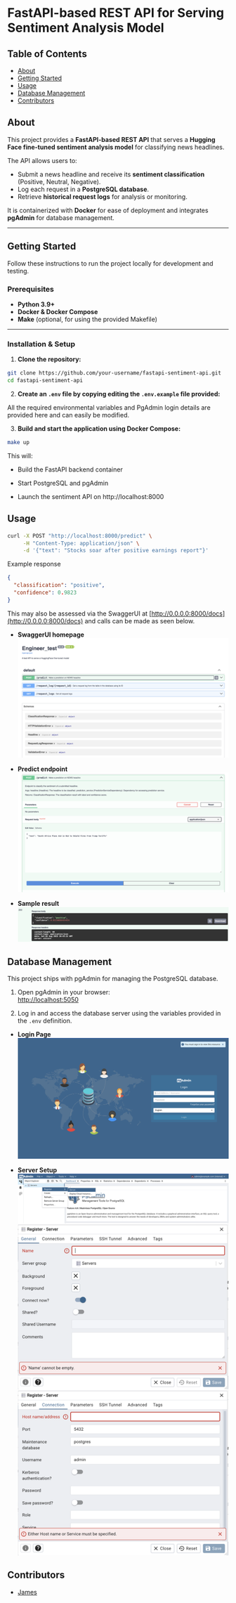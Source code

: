 # FastAPI-based REST API for Serving Sentiment Analysis Model

## Table of Contents

- [About](#about)
- [Getting Started](#getting_started)
- [Usage](#usage)
- [Database Management](#database_management)
- [Contributors](#author)

## About <a name = "about"></a>

This project provides a **FastAPI-based REST API** that serves a **Hugging Face fine-tuned sentiment analysis model** for classifying news headlines.  

The API allows users to:

- Submit a news headline and receive its **sentiment classification** (Positive, Neutral, Negative).  
- Log each request in a **PostgreSQL database**.  
- Retrieve **historical request logs** for analysis or monitoring.  

It is containerized with **Docker** for ease of deployment and integrates **pgAdmin** for database management.

---

## Getting Started <a name = "getting_started"></a>

Follow these instructions to run the project locally for development and testing.

### Prerequisites

- **Python 3.9+**
- **Docker & Docker Compose**
- **Make** (optional, for using the provided Makefile)

---

### Installation & Setup

1. **Clone the repository:**

```bash
git clone https://github.com/your-username/fastapi-sentiment-api.git
cd fastapi-sentiment-api
```

2. **Create an `.env` file by copying editing the `.env.example` file provided:**

All the required environmental variables and PgAdmin login details are provided here and can easily be modified.

3. **Build and start the application using Docker Compose:**

```bash
make up
```

This will:

- Build the FastAPI backend container

- Start PostgreSQL and pgAdmin

- Launch the sentiment API on http://localhost:8000

## Usage <a name = "usage"></a>

```bash
curl -X POST "http://localhost:8000/predict" \
     -H "Content-Type: application/json" \
     -d '{"text": "Stocks soar after positive earnings report"}'
```

Example response

```json
{
  "classification": "positive",
  "confidence": 0.9823
}
```

This may also be assessed via the SwaggerUI at [http://0.0.0.0:8000/docs](http://0.0.0.0:8000/docs) and calls can be made as seen below.

- **SwaggerUI homepage**
![Swagger UI Homepage](docs/images/SwaggerUI.png)

- **Predict endpoint**
![Predict Endpoint](docs/images/predict.png)

- **Sample result**
![Sample Result](docs/images/predict2.png)


## Database Management <a name = "database_management"></a>

This project ships with pgAdmin for managing the PostgreSQL database.

1. Open pgAdmin in your browser:  
   [http://localhost:5050](http://localhost:5050)

2. Log in and access the database server using the variables provided in the `.env` definition.

- **Login Page**  
![pgAdmin Login Page](docs/images/pgadmin-login.png)

- **Server Setup**  
![Server Setup Step 1](docs/images/setserver1.png)  
![Server Setup Step 2](docs/images/setserver2.png)  
![Server Setup Step 3](docs/images/setserver3.png)

## Contributors <a name = "authors"></a>

- [James](https://github.com/dugerij)